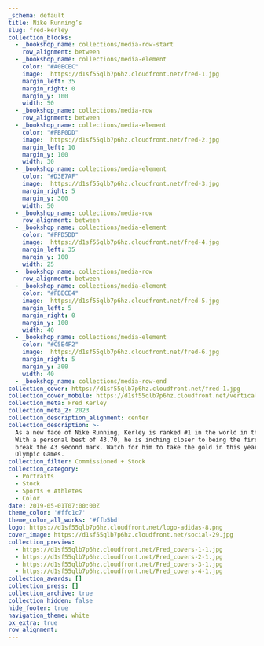 ```yaml
---
_schema: default
title: Nike Running’s
slug: fred-kerley
collection_blocks:
  - _bookshop_name: collections/media-row-start
    row_alignment: between
  - _bookshop_name: collections/media-element
    color: "#A0ECEC"
    image:  https://d1sf55qlb7p6hz.cloudfront.net/fred-1.jpg
    margin_left: 35
    margin_right: 0
    margin_y: 100
    width: 50
  - _bookshop_name: collections/media-row
    row_alignment: between
  - _bookshop_name: collections/media-element
    color: "#FBF0DD"
    image:  https://d1sf55qlb7p6hz.cloudfront.net/fred-2.jpg
    margin_left: 10
    margin_y: 100
    width: 30
  - _bookshop_name: collections/media-element
    color: "#D3E7AF"
    image:  https://d1sf55qlb7p6hz.cloudfront.net/fred-3.jpg
    margin_right: 5
    margin_y: 300
    width: 50
  - _bookshop_name: collections/media-row
    row_alignment: between
  - _bookshop_name: collections/media-element
    color: "#FFD5DD"
    image:  https://d1sf55qlb7p6hz.cloudfront.net/fred-4.jpg
    margin_left: 35
    margin_y: 100
    width: 25
  - _bookshop_name: collections/media-row
    row_alignment: between
  - _bookshop_name: collections/media-element
    color: "#FBECE4"
    image:  https://d1sf55qlb7p6hz.cloudfront.net/fred-5.jpg
    margin_left: 5
    margin_right: 0
    margin_y: 100
    width: 40
  - _bookshop_name: collections/media-element
    color: "#C5E4F2"
    image:  https://d1sf55qlb7p6hz.cloudfront.net/fred-6.jpg
    margin_right: 5
    margin_y: 300
    width: 40
  - _bookshop_name: collections/media-row-end
collection_cover: https://d1sf55qlb7p6hz.cloudfront.net/fred-1.jpg
collection_cover_mobile: https://d1sf55qlb7p6hz.cloudfront.net/verticalcovers-29.jpg
collection_meta: Fred Kerley
collection_meta_2: 2023
collection_description_alignment: center
collection_description: >-
  As a new face of Nike Running, Kerley is ranked #1 in the world in the 400.
  With a personal best of 43.70, he is inching closer to being the first ever to
  break the 43 second mark. Watch for him to take the gold in this year’s Tokyo
  Olympic Games.
collection_filter: Commissioned + Stock
collection_category:
  - Portraits
  - Stock
  - Sports + Athletes
  - Color
date: 2019-05-01T07:00:00Z
theme_color: '#ffc1c7'
theme_color_all_works: '#ffb5bd'
logo: https://d1sf55qlb7p6hz.cloudfront.net/logo-adidas-8.png
cover_image: https://d1sf55qlb7p6hz.cloudfront.net/social-29.jpg
collection_preview:
  - https://d1sf55qlb7p6hz.cloudfront.net/Fred_covers-1-1.jpg
  - https://d1sf55qlb7p6hz.cloudfront.net/Fred_covers-2-1.jpg
  - https://d1sf55qlb7p6hz.cloudfront.net/Fred_covers-3-1.jpg
  - https://d1sf55qlb7p6hz.cloudfront.net/Fred_covers-4-1.jpg
collection_awards: []
collection_press: []
collection_archive: true
collection_hidden: false
hide_footer: true
navigation_theme: white
px_extra: true
row_alignment:
---
```

